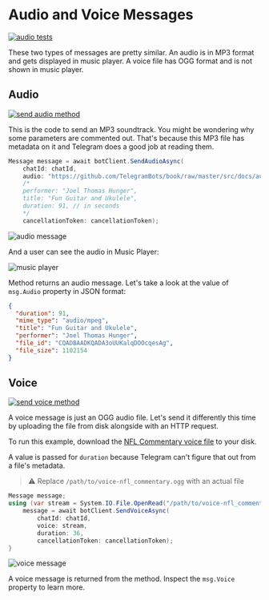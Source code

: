 # Audio and Voice Messages

[![audio tests](https://img.shields.io/badge/Examples-Audio_Messages-green.svg?style=flat-square)](https://github.com/TelegramBots/Telegram.Bot/blob/master/test/Telegram.Bot.Tests.Integ/Sending%20Messages/AudioMessageTests.cs)

These two types of messages are pretty similar. An audio is in MP3 format and gets displayed in music player.
A voice file has OGG format and is not shown in music player.

## Audio

[![send audio method](https://img.shields.io/badge/Bot_API_method-sendAudio-blue.svg?style=flat-square)](https://core.telegram.org/bots/api#sendaudio)

This is the code to send an MP3 soundtrack. You might be wondering why some parameters are commented out.
That's because this MP3 file has metadata on it and Telegram does a good job at reading them.

```c#
Message message = await botClient.SendAudioAsync(
    chatId: chatId,
    audio: "https://github.com/TelegramBots/book/raw/master/src/docs/audio-guitar.mp3",
    /*
    performer: "Joel Thomas Hunger",
    title: "Fun Guitar and Ukulele",
    duration: 91, // in seconds
    */
    cancellationToken: cancellationToken);
```

![audio message](../docs/shot-audio_msg.jpg)

And a user can see the audio in Music Player:

![music player](../docs/shot-music_player.jpg)

Method returns an audio message. Let's take a look at the value of `msg.Audio` property in JSON format:

```json
{
  "duration": 91,
  "mime_type": "audio/mpeg",
  "title": "Fun Guitar and Ukulele",
  "performer": "Joel Thomas Hunger",
  "file_id": "CQADBAADKQADA3oUUKalqDOOcqesAg",
  "file_size": 1102154
}
```

## Voice

[![send voice method](https://img.shields.io/badge/Bot_API_method-sendVoice-blue.svg?style=flat-square)](https://core.telegram.org/bots/api#sendvoice)

A voice message is just an OGG audio file.
Let's send it differently this time by uploading the file from disk alongside with an HTTP request.

To run this example, download the [NFL Commentary voice file] to your disk.

A value is passed for `duration` because Telegram can't figure that out from a file's metadata.

> ⚠️ Replace ```/path/to/voice-nfl_commentary.ogg``` with an actual file

```c#
Message message;
using (var stream = System.IO.File.OpenRead("/path/to/voice-nfl_commentary.ogg")) {
    message = await botClient.SendVoiceAsync(
        chatId: chatId,
        voice: stream,
        duration: 36,
        cancellationToken: cancellationToken);
}
```

![voice message](../docs/shot-voice_msg.jpg)

A voice message is returned from the method. Inspect the `msg.Voice` property to learn more.

[NFL Commentary voice file]: https://raw.githubusercontent.com/TelegramBots/book/master/src/docs/voice-nfl_commentary.ogg
